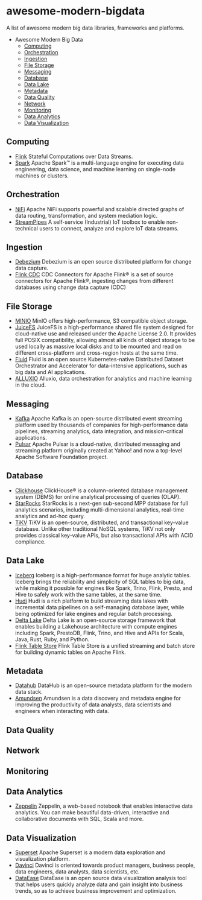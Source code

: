 # awesome-modern-bigdata
A list of awesome modern big data libraries, frameworks and platforms.

- Awesome Modern Big Data
  - [Computing](#computing)
  - [Orchestration](#orchestration)
  - [Ingestion](#ingestion)
  - [File Storage](#file-storage)
  - [Messaging](#messaging)
  - [Database](#database)
  - [Data Lake](#data-lake)
  - [Metadata](#metadata)
  - [Data Quality](#data-quality)
  - [Network](#network)
  - [Monitoring](#monitoring)
  - [Data Analytics](#data-analytics)
  - [Data Visualization](#data-visualization)

## Computing
* [Flink](https://flink.apache.org) Stateful Computations over Data Streams.
* [Spark](https://spark.apache.org) Apache Spark™ is a multi-language engine for executing data engineering, data science, and machine learning on single-node machines or clusters.

## Orchestration
* [NiFi](https://nifi.apache.org) Apache NiFi supports powerful and scalable directed graphs of data routing, transformation, and system mediation logic.
* [StreamPipes](https://streampipes.apache.org) A self-service (Industrial) IoT toolbox to enable non-technical users to connect, analyze and explore IoT data streams.

## Ingestion
* [Debezium](https://debezium.io) Debezium is an open source distributed platform for change data capture.
* [Flink CDC](https://github.com/ververica/flink-cdc-connectors) CDC Connectors for Apache Flink® is a set of source connectors for Apache Flink®, ingesting changes from different databases using change data capture (CDC)

## File Storage
* [MINIO](https://min.io) MinIO offers high-performance, S3 compatible object storage.
* [JuiceFS](https://juicefs.com) JuiceFS is a high-performance shared file system designed for cloud-native use and released under the Apache License 2.0. It provides full POSIX compatibility, allowing almost all kinds of object storage to be used locally as massive local disks and to be mounted and read on different cross-platform and cross-region hosts at the same time.
* [Fluid](https://github.com/fluid-cloudnative/fluid) Fluid is an open source Kubernetes-native Distributed Dataset Orchestrator and Accelerator for data-intensive applications, such as big data and AI applications.
* [ALLUXIO](https://www.alluxio.io) Alluxio, data orchestration for analytics and machine learning in the cloud.

## Messaging
* [Kafka](https://kafka.apache.org) Apache Kafka is an open-source distributed event streaming platform used by thousands of companies for high-performance data pipelines, streaming analytics, data integration, and mission-critical applications.
* [Pulsar](https://pulsar.apache.org) Apache Pulsar is a cloud-native, distributed messaging and streaming platform originally created at Yahoo! and now a top-level Apache Software Foundation project.

## Database
* [Clickhouse](https://clickhouse.com) ClickHouse® is a column-oriented database management system (DBMS) for online analytical processing of queries (OLAP).
* [StarRocks](https://github.com/StarRocks/starrocks) StarRocks is a next-gen sub-second MPP database for full analytics scenarios, including multi-dimensional analytics, real-time analytics and ad-hoc query.
* [TiKV](https://github.com/tikv/tikv) TiKV is an open-source, distributed, and transactional key-value database. Unlike other traditional NoSQL systems, TiKV not only provides classical key-value APIs, but also transactional APIs with ACID compliance.

## Data Lake
* [Iceberg](https://iceberg.apache.org) Iceberg is a high-performance format for huge analytic tables. Iceberg brings the reliability and simplicity of SQL tables to big data, while making it possible for engines like Spark, Trino, Flink, Presto, and Hive to safely work with the same tables, at the same time.
* [Hudi](https://hudi.apache.org) Hudi is a rich platform to build streaming data lakes with incremental data pipelines on a self-managing database layer, while being optimized for lake engines and regular batch processing.
* [Delta Lake](https://delta.io) Delta Lake is an open-source storage framework that enables building a
Lakehouse architecture with compute engines including Spark, PrestoDB, Flink, Trino, and Hive and APIs for Scala, Java, Rust, Ruby, and Python.
* [Flink Table Store](https://github.com/apache/flink-table-store) Flink Table Store is a unified streaming and batch store for building dynamic tables on Apache Flink.

## Metadata
* [Datahub](https://datahubproject.io) DataHub is an open-source metadata platform for the modern data stack.
* [Amundsen](https://www.amundsen.io/amundsen) Amundsen is a data discovery and metadata engine for improving the productivity of data analysts, data scientists and engineers when interacting with data.

## Data Quality

## Network

## Monitoring

## Data Analytics
* [Zeppelin](https://github.com/apache/zeppelin) Zeppelin, a web-based notebook that enables interactive data analytics. You can make beautiful data-driven, interactive and collaborative documents with SQL, Scala and more.

## Data Visualization
* [Superset](https://superset.apache.org) Apache Superset is a modern data exploration and visualization platform.
* [Davinci](https://github.com/edp963/davinci) Davinci is oriented towards product managers, business people, data engineers, data analysts, data scientists, etc. 
* [DataEase](https://github.com/dataease/dataease) DataEase is an open source data visualization analysis tool that helps users quickly analyze data and gain insight into business trends, so as to achieve business improvement and optimization.

